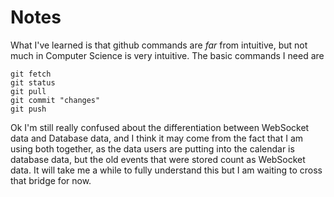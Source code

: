 # Notes
What I've learned is that github commands are *far* from intuitive, but not much in Computer Science is very intuitive.
The basic commands I need are
```
git fetch
git status
git pull
git commit "changes"
git push
```

Ok I'm still really confused about the differentiation between WebSocket data and Database data, and I think it may come from the fact that I am using both together, as the data users are putting into the calendar is database data, but the old events that were stored count as WebSocket data. It will take me a while to fully understand this but I am waiting to cross that bridge for now.
